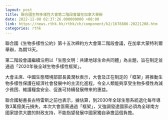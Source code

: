 ```yaml
---
layout: post
title: 聯合國生物多樣性大會第二階段會議在加拿大舉辦
date: 2022-12-08 02:37:26.000000000 +08:00
link: https://news.rthk.hk/rthk/ch/component/k2/1678886-20221208.htm
categories: rthk
---
```


聯合國《生物多樣性公約》第十五次締約方大會第二階段會議，在加拿大蒙特利爾舉辦，為期13天。

第二階段會議繼續沿用以「生態文明：共建地球生命共同體」為主題，旨在制定並通過「2020年後全球生物多樣性框架」。

大會主席、中國生態環境部部長黃潤秋表示，大會及正在制定的「框架」將推動生物多樣性保護在經濟社會發展中的主流化進程，令全人類能夠享受生物多樣性為減少貧困、維護糧食安全、促進可持續發展帶來的惠益。

聯合國秘書長古特雷斯之前也表示，據估算，到2030年全球生態系統退化每年導致3萬億美元損失，本次大會亟需通過「框架」，又強調發達國家必須為全球南方國家提供大膽的財政支持，不能指望發展中國家獨自承擔這個負擔。
